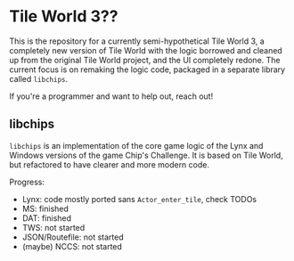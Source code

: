 # Tile World 3??

This is the repository for a currently semi-hypothetical Tile World 3, a
completely new version of Tile World with the logic borrowed and cleaned up from
the original Tile World project, and the UI completely redone. The current focus
is on remaking the logic code, packaged in a separate library called `libchips`.

If you're a programmer and want to help out, reach out!

## libchips

`libchips` is an implementation of the core game logic of the Lynx and Windows
versions of the game Chip's Challenge. It is based on Tile World, but refactored
to have clearer and more modern code.

Progress:

- Lynx: code mostly ported sans `Actor_enter_tile`, check TODOs
- MS: finished
- DAT: finished
- TWS: not started
- JSON/Routefile: not started
- (maybe) NCCS: not started
